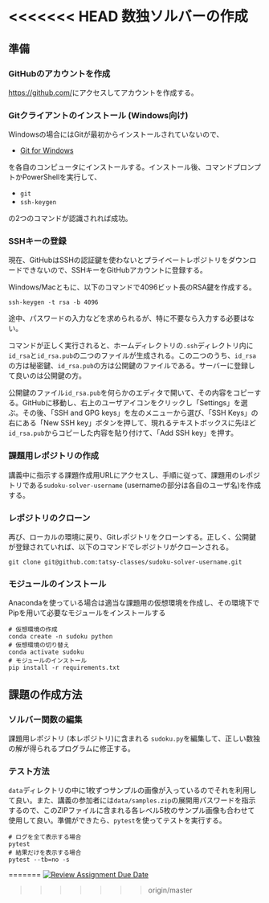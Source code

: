 <<<<<<< HEAD
数独ソルバーの作成
===

## 準備

### GitHubのアカウントを作成

<https://github.com/>にアクセスしてアカウントを作成する。

### Gitクライアントのインストール (Windows向け)

Windowsの場合にはGitが最初からインストールされていないので、

- [Git for Windows](https://gitforwindows.org/)

を各自のコンピュータにインストールする。インストール後、コマンドプロンプトかPowerShellを実行して、

- `git`
- `ssh-keygen`

の2つのコマンドが認識されれば成功。

### SSHキーの登録

現在、GitHubはSSHの認証鍵を使わないとプライベートレポジトリをダウンロードできないので、SSHキーをGitHubアカウントに登録する。

Windows/Macともに、以下のコマンドで4096ビット長のRSA鍵を作成する。

```shell
ssh-keygen -t rsa -b 4096
```

途中、パスワードの入力などを求められるが、特に不要なら入力する必要はない。

コマンドが正しく実行されると、ホームディレクトリの`.ssh`ディレクトリ内に`id_rsa`と`id_rsa.pub`の二つのファイルが生成される。この二つのうち、`id_rsa`の方は秘密鍵、`id_rsa.pub`の方は公開鍵のファイルである。サーバーに登録して良いのは公開鍵の方。

公開鍵のファイル`id_rsa.pub`を何らかのエディタで開いて、その内容をコピーする。GitHubに移動し、右上のユーザアイコンをクリックし「Settings」を選ぶ。その後、「SSH and GPG keys」を左のメニューから選び、「SSH Keys」の右にある「New SSH key」ボタンを押して、現れるテキストボックスに先ほど`id_rsa.pub`からコピーした内容を貼り付けて、「Add SSH key」を押す。

### 課題用レポジトリの作成

講義中に指示する課題作成用URLにアクセスし、手順に従って、課題用のレポジトリである`sudoku-solver-username` (usernameの部分は各自のユーザ名)を作成する。

### レポジトリのクローン

再び、ローカルの環境に戻り、Gitレポジトリをクローンする。正しく、公開鍵が登録されていれば、以下のコマンドでレポジトリがクローンされる。

```shell
git clone git@github.com:tatsy-classes/sudoku-solver-username.git
```

### モジュールのインストール

Anacondaを使っている場合は適当な課題用の仮想環境を作成し、その環境下でPipを用いて必要なモジュールをインストールする

```shell
# 仮想環境の作成
conda create -n sudoku python
# 仮想環境の切り替え
conda activate sudoku
# モジュールのインストール
pip install -r requirements.txt
```


## 課題の作成方法

### ソルバー関数の編集

課題用レポジトリ (本レポジトリ)に含まれる `sudoku.py`を編集して、正しい数独の解が得られるプログラムに修正する。

### テスト方法

`data`ディレクトリの中に1枚ずつサンプルの画像が入っているのでそれを利用して良い。また、講義の参加者には`data/samples.zip`の展開用パスワードを指示するので、このZIPファイルに含まれる各レベル5枚のサンプル画像も合わせて使用して良い。準備ができたら、`pytest`を使ってテストを実行する。

```shell
# ログを全て表示する場合
pytest 
# 結果だけを表示する場合
pytest --tb=no -s
```
=======
[![Review Assignment Due Date](https://classroom.github.com/assets/deadline-readme-button-24ddc0f5d75046c5622901739e7c5dd533143b0c8e959d652212380cedb1ea36.svg)](https://classroom.github.com/a/uNAqkal6)
>>>>>>> origin/master

